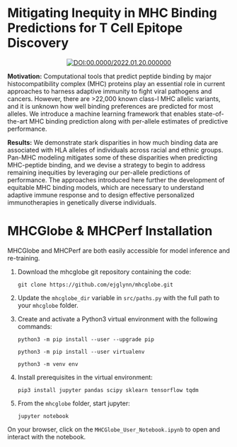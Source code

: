 <div align="left">

# Mitigating Inequity in MHC Binding Predictions for T Cell Epitope Discovery

</div>


<div align="center">
    
[![DOI:00.0000/2022.01.20.000000](http://img.shields.io/badge/DOI-00.0000/0000.00.00.000000-B31B1B.svg)](https://mhcglobe)

</div>

**Motivation:** Computational tools that predict peptide binding by major histocompatibility complex (MHC) proteins play an essential role in current approaches to harness adaptive immunity to fight viral pathogens and cancers. However, there are >22,000 known class-I MHC allelic variants, and it is unknown how well binding preferences are predicted for most alleles. We introduce a machine learning framework that enables state-of-the-art MHC binding prediction along with per-allele estimates of predictive performance. 

**Results:** We demonstrate stark disparities in how much binding data are associated with HLA alleles of individuals across racial and ethnic groups. Pan-MHC modeling mitigates some of these disparities when predicting MHC-peptide binding, and we devise a strategy to begin to address remaining inequities by leveraging our per-allele predictions of performance. The approaches introduced here further the development of equitable MHC binding models, which are necessary to understand adaptive immune response and to design effective personalized immunotherapies in genetically diverse individuals.


# MHCGlobe & MHCPerf Installation

MHCGlobe and MHCPerf are both easily accessible for model inference and re-training.

1) Download the mhcglobe git repository containing the code:

    `git clone https://github.com/ejglynn/mhcglobe.git`

2) Update the `mhcglobe_dir` variable in `src/paths.py` with the full path to your `mhcglobe` folder.
    
3) Create and activate a Python3 virtual environment with the following commands:

    `python3 -m pip install --user --upgrade pip`

    `python3 -m pip install --user virtualenv`

    `python3 -m venv env`

4) Install prerequisites in the virtual environment:

    `pip3 install jupyter pandas scipy sklearn tensorflow tqdm`

5) From the `mhcglobe` folder, start jupyter:

    `jupyter notebook`

On your browser, click on the `MHCGlobe_User_Notebook.ipynb` to open and interact with the notebook.
